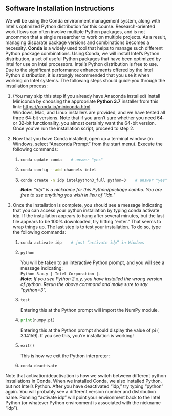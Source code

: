 ## Software Installation Instructions
We will be using the Conda environment management system, along with Intel's optimized Python distribution for this course. Research-oriented work flows can often involve multiple Python packages, and is not uncommon that a single researcher to work on multiple projects. As a result, managing disparate package versions and combinations becomes a necessity. **Conda** is a widely used tool that helps to manage such different Python package combinations. Using Conda, we will install Intel’s Python distribution, a set of useful Python packages that have been optimized by Intel for use on Intel processors. Intel’s Python distribution is free to use. Due to the significant performance enhancements offered by the Intel Python distribution, it is strongly recommended that you use it when working on Intel systems. The following steps should guide you through the installation process:

1. (You may skip this step if you already have Anaconda installed) Install Miniconda by choosing the appropriate **Python 3.7** installer from this link: https://conda.io/miniconda.html  
Windows, Mac, and Linux installers are provided, and we have tested all three 64-bit versions. Note that if you aren’t sure whether you need 64- or 32-bit functionality, you almost certainly want the 64-bit version. Once you’ve run the installation script, proceed to step 2.

2. Now that you have Conda installed, open up a terminal window (in Windows, select “Anaconda Prompt” from the start menu). Execute the following commands:
    1. ```bash
       conda update conda    # answer "yes"
       ```
    2. ```bash
       conda config --add channels intel
       ```
    3. ```bash
       conda create -n idp intelpython3_full python=3    # answer "yes"
       ```   
       *__Note:__ "idp" is a nickname for this Python/package combo. You are free to use anything you wish in lieu of "idp."*
    
3. Once the installation is complete, you should see a message indicating that you can access your python installation by typing conda activate idp. If the installation appears to hang after several minutes, but the last file appears to be 100% downloaded, try hitting “enter.” That seems to wrap things up. The last step is to test your installation. To do so, type the following commands:  
    1. ```bash
       conda activate idp    # just “activate idp” in Windows
       ```
    2. ```bash 
       python      
       ```
       You will be taken to an interactive Python prompt, and you will see a message indicating:   
       `Python 3.x.y | Intel Corporation |`.  
       *__Note:__ If you see Python 2.x.y, you have installed the wrong version of python. Rerun the above command and make sure to say "python=3".*
    
    3. ```python
       test
       ```
       Entering this at the Python prompt will import the NumPy module.
    
    4. ```python
       print(numpy.pi)
       ```
       Entering this at the Python prompt should display the value of pi ( 3.14159). If you see this, you’re installation is working!
    
    5. ```python
       exit()
       ```
       This is how we exit the Python interpreter:
    
    6. ```
       conda deactivate
       ```

Note that activation/deactivation is how we switch between different python installations in Conda. When we installed Conda, we also installed Python, but not Intel’s Python. After you have deactivated “idp,” try typing “python” again. You will probably see a different version number and distribution name. Running “activate idp” will point your environment back to the Intel Python (or whatever Python environment is associated with the nickname “idp”).
